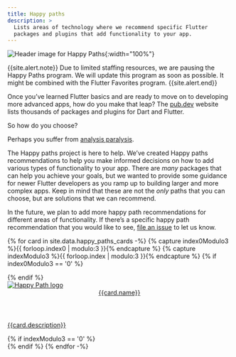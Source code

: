 ```yaml
---
title: Happy paths
description: >
  Lists areas of technology where we recommend specific Flutter 
  packages and plugins that add functionality to your app.
---
```


![Header image for Happy Paths](/assets/images/docs/happy-paths/HappyPaths_HeaderImage_003.png){:width="100%"}

{{site.alert.note}}
  Due to limited staffing resources,
  we are pausing the
  Happy Paths program.
  We will update this program as soon as possible.
  It might be combined with the Flutter Favorites program.
{{site.alert.end}}

Once you’ve learned Flutter basics and are ready to move on
to developing more advanced apps, how do you make that leap?
The [pub.dev][] website lists thousands of packages and plugins
for Dart and Flutter.

So how do you choose?  
  
Perhaps you suffer from [analysis paralysis][].

[analysis paralysis]: https://www.investopedia.com/terms/a/analysisparalysis.asp#:~:text=Analysis%20paralysis%20is%20an%20inability,an%20inability%20to%20pick%20one
[pub.dev]: {{site.pub}}
  
The Happy paths project is here to help.
We’ve created Happy paths recommendations to help 
you make informed decisions on how to add various
types of functionality to your app.
There are _many_ packages that can help you achieve your goals, 
but we wanted to provide some guidance for newer Flutter
developers as you ramp up to building larger and more complex apps.
Keep in mind that these are not the _only_ paths that you can choose,
but are solutions that we can recommend.  
  
In the future, we plan to add more happy path recommendations
for different areas of functionality. If there’s a specific
happy path recommendation that you would like to see, 
[file an issue][] to let us know.  
   
[file an issue]: {{site.github}}/flutter/website/issues/new/choose


{% for card in site.data.happy_paths_cards -%}
  {% capture index0Modulo3 %}{{ forloop.index0 | modulo:3 }}{% endcapture %}
  {% capture indexModulo3 %}{{ forloop.index | modulo:3 }}{% endcapture %}
  {% if index0Modulo3 == '0' %}
  <div class="card-deck mb-4">
  {% endif %}
    <a class="card" href="{{card.url}}">
      <div class="card-body">
        <div class="happy-paths-image-holder">
          <img src="{{card.image}}" alt="Happy Path logo">
        </div>
        <header class="card-title">{{card.name}}</header>
        <p class="card-text">{{card.description}}</p>
      </div>
    </a>
  {% if indexModulo3 == '0' %}
  </div>
  {% endif %}
{% endfor -%}

